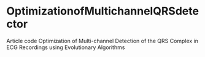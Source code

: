 # OptimizationofMultichannelQRSdetector
Article code Optimization of Multi-channel Detection of the QRS Complex in ECG Recordings using Evolutionary Algorithms
